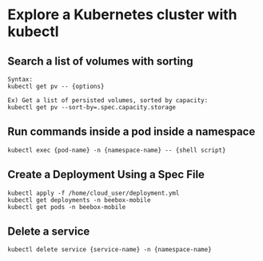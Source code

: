# Explore a Kubernetes cluster with kubectl

## Search a list of volumes with sorting
    Syntax:
    kubectl get pv -- {options}

    Ex) Get a list of persisted volumes, sorted by capacity:
    kubectl get pv --sort-by=.spec.capacity.storage

## Run commands inside a pod inside a namespace
``kubectl exec {pod-name} -n {namespace-name} -- {shell script}``

## Create a Deployment Using a Spec File
    kubectl apply -f /home/cloud_user/deployment.yml
    kubectl get deployments -n beebox-mobile
    kubectl get pods -n beebox-mobile

## Delete a service
``
kubectl delete service {service-name} -n {namespace-name}
``
